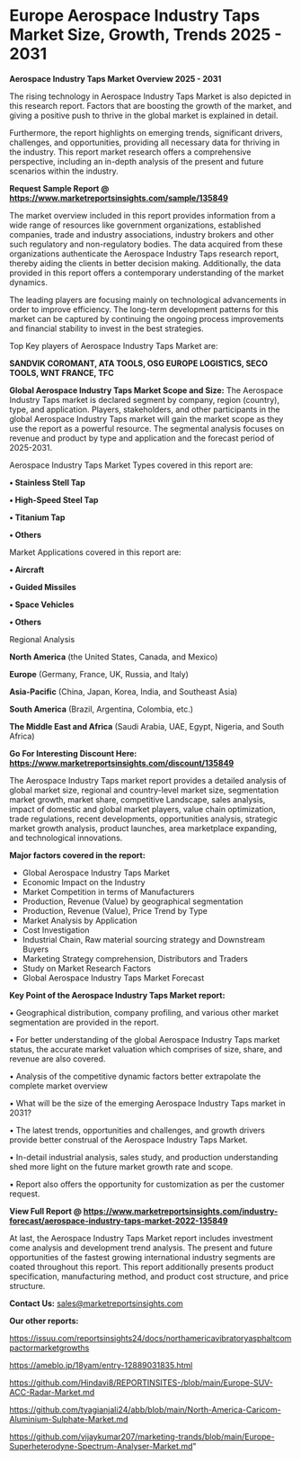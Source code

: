 # Europe Aerospace Industry Taps Market Size, Growth, Trends 2025 - 2031

<Strong> Aerospace Industry Taps Market Overview 2025 - 2031</strong>

The rising technology in Aerospace Industry Taps Market is also depicted in this research report. Factors that are boosting the growth of the market, and giving a positive push to thrive in the global market is explained in detail.

Furthermore, the report highlights on emerging trends, significant drivers, challenges, and opportunities, providing all necessary data for thriving in the industry. This report market research offers a comprehensive perspective, including an in-depth analysis of the present and future scenarios within the industry.

<strong>Request Sample Report @ <a href=https://www.marketreportsinsights.com/sample/135849>https://www.marketreportsinsights.com/sample/135849</a></strong>

The market overview included in this report provides information from a wide range of resources like government organizations, established companies, trade and industry associations, industry brokers and other such regulatory and non-regulatory bodies. The data acquired from these organizations authenticate the Aerospace Industry Taps research report, thereby aiding the clients in better decision making. Additionally, the data provided in this report offers a contemporary understanding of the market dynamics.

The leading players are focusing mainly on technological advancements in order to improve efficiency. The long-term development patterns for this market can be captured by continuing the ongoing process improvements and financial stability to invest in the best strategies.

Top Key players of Aerospace Industry Taps Market are:

<strong>SANDVIK COROMANT, ATA TOOLS, OSG EUROPE LOGISTICS, SECO TOOLS, WNT FRANCE, TFC</strong>

<strong><b>Global Aerospace Industry Taps Market Scope and Size:</b></strong>
The Aerospace Industry Taps market is declared segment by company, region (country), type, and application. Players, stakeholders, and other participants in the global Aerospace Industry Taps market will gain the market scope as they use the report as a powerful resource. The segmental analysis focuses on revenue and product by type and application and the forecast period of 2025-2031.

Aerospace Industry Taps Market Types covered in this report are:

<strong>• Stainless Stell Tap

• High-Speed Steel Tap

• Titanium Tap

• Others</strong>

Market Applications covered in this report are:

<strong>• Aircraft

• Guided Missiles

• Space Vehicles

• Others</strong> 

Regional Analysis

<strong>North America</strong> (the United States, Canada, and Mexico)

<strong>Europe</strong> (Germany, France, UK, Russia, and Italy)

<strong>Asia-Pacific</strong> (China, Japan, Korea, India, and Southeast Asia)

<strong>South America</strong> (Brazil, Argentina, Colombia, etc.)

<strong>The Middle East and Africa</strong> (Saudi Arabia, UAE, Egypt, Nigeria, and South Africa)

<strong>Go For Interesting Discount Here: <a href=https://www.marketreportsinsights.com/discount/135849>https://www.marketreportsinsights.com/discount/135849</a></strong>

The Aerospace Industry Taps market report provides a detailed analysis of global market size, regional and country-level market size, segmentation market growth, market share, competitive Landscape, sales analysis, impact of domestic and global market players, value chain optimization, trade regulations, recent developments, opportunities analysis, strategic market growth analysis, product launches, area marketplace expanding, and technological innovations.

<strong><b>Major factors covered in the report:</b></strong>
<ul>
  <li>Global Aerospace Industry Taps Market </li>
  <li>Economic Impact on the Industry</li>
  <li>Market Competition in terms of Manufacturers</li>
  <li>Production, Revenue (Value) by geographical segmentation</li>
  <li>Production, Revenue (Value), Price Trend by Type</li>
  <li>Market Analysis by Application</li>
  <li>Cost Investigation</li>
  <li>Industrial Chain, Raw material sourcing strategy and Downstream Buyers</li>
  <li>Marketing Strategy comprehension, Distributors and Traders</li>
  <li>Study on Market Research Factors</li>
  <li>Global Aerospace Industry Taps Market Forecast</li>
</ul>

<strong><b>Key Point of the Aerospace Industry Taps Market report:</b></strong>

• Geographical distribution, company profiling, and various other market segmentation are provided in the report.

• For better understanding of the global Aerospace Industry Taps market status, the accurate market valuation which comprises of size, share, and revenue are also covered.

• Analysis of the competitive dynamic factors better extrapolate the complete market overview

• What will be the size of the emerging Aerospace Industry Taps market in 2031?

• The latest trends, opportunities and challenges, and growth drivers provide better construal of the Aerospace Industry Taps Market.

• In-detail industrial analysis, sales study, and production understanding shed more light on the future market growth rate and scope.

• Report also offers the opportunity for customization as per the customer request.

<strong><b>View Full Report @ <a href=https://www.marketreportsinsights.com/industry-forecast/aerospace-industry-taps-market-2022-135849>https://www.marketreportsinsights.com/industry-forecast/aerospace-industry-taps-market-2022-135849</a></b></strong>


At last, the Aerospace Industry Taps Market report includes investment come analysis and development trend analysis. The present and future opportunities of the fastest growing international industry segments are coated throughout this report. This report additionally presents product specification, manufacturing method, and product cost structure, and price structure.

<strong>Contact Us:</strong>
sales@marketreportsinsights.com

<strong>Our other reports:</strong>

<a href=https://issuu.com/reportsinsights24/docs/northamericavibratoryasphaltcompactormarketgrowths>https://issuu.com/reportsinsights24/docs/northamericavibratoryasphaltcompactormarketgrowths</a>

<a href=https://ameblo.jp/18yam/entry-12889031835.html>https://ameblo.jp/18yam/entry-12889031835.html</a>

<a href=https://github.com/Hindavi8/REPORTINSITES-/blob/main/Europe-SUV-ACC-Radar-Market.md>https://github.com/Hindavi8/REPORTINSITES-/blob/main/Europe-SUV-ACC-Radar-Market.md</a>

<a href=https://github.com/tyagianjali24/abb/blob/main/North-America-Caricom-Aluminium-Sulphate-Market.md>https://github.com/tyagianjali24/abb/blob/main/North-America-Caricom-Aluminium-Sulphate-Market.md</a>

<a href=https://github.com/vijaykumar207/marketing-trands/blob/main/Europe-Superheterodyne-Spectrum-Analyser-Market.md>https://github.com/vijaykumar207/marketing-trands/blob/main/Europe-Superheterodyne-Spectrum-Analyser-Market.md</a>"
